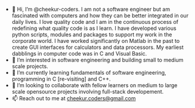 - 👋 Hi, I’m @cheekur-coders. I am not a software engineer but am fascinated with computers and how they can be better integrated in our daily lives. I love quality code and I am in the continuous process of redefining what quality code is as I learn. I have developed various python scripts, modules and packages to support my work in the corporate world. I have worked significantly on Matlab in the past to create GUI interfaces for calculators and data processors. My earliest dabblings in computer code was in C and Visual Basic.
- 👀 I’m interested in software engineering and building small to medium scale projects.
- 🌱 I’m currently learning fundamentals of software engineering, programming in C [re-visiting] and C++.
- 💞️ I’m looking to collaborate with fellow learners on medium to large scale opensource projects involving full-stack developement.
- 📫 Reach out to me at cheekur.coders@gmail.com

<!---
cheekur-coders/cheekur-coders is a ✨ special ✨ repository because its `README.md` (this file) appears on your GitHub profile.
You can click the Preview link to take a look at your changes.
--->
